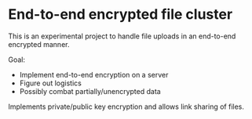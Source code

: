 # End-to-end encrypted file cluster
This is an experimental project to handle file uploads in an end-to-end encrypted manner. 

Goal:
- Implement end-to-end encryption on a server
- Figure out logistics 
- Possibly combat partially/unencrypted data

Implements private/public key encryption and allows link sharing of files.
